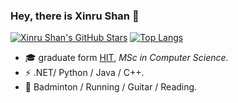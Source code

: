 ### Hey, there is Xinru Shan 👋

<!--
**libChan/libChan** is a ✨ _special_ ✨ repository because its `README.md` (this file) appears on your GitHub profile.

Here are some ideas to get you started:

- 🔭 I’m currently working on ...
- 🌱 I’m currently learning ...
- 👯 I’m looking to collaborate on ...
- 🤔 I’m looking for help with ...
- 💬 Ask me about ...
- 📫 How to reach me: ...
- 😄 Pronouns: ...
- ⚡ Fun fact: ...
-->
[![Xinru Shan's GitHub Stars](https://github-readme-stats.vercel.app/api?username=libChan&count_private=true&show_icons=true)]()
[![Top Langs](https://github-readme-stats.vercel.app/api/top-langs/?username=libChan&layout=compact)](https://github.com/anuraghazra/github-readme-stats)

- :mortar_board: graduate form [HIT](http://www.hit.edu.cn), _MSc in Computer Science_.
- ⚡ .NET/ Python / Java / C++.
- 🏃 Badminton / Running / Guitar / Reading.

